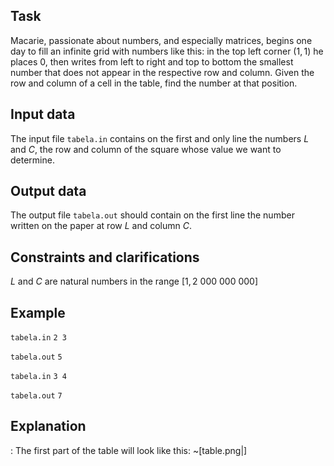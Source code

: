 ## Task

Macarie, passionate about numbers, and especially matrices, begins one day to fill an infinite grid with numbers like this: in the top left corner $(1, 1)$ he places $0$, then writes from left to right and top to bottom the smallest number that does not appear in the respective row and column. Given the row and column of a cell in the table, find the number at that position. 

## Input data

The input file `tabela.in` contains on the first and only line the numbers $L$ and $C$, the row and column of the square whose value we want to determine. 

## Output data

The output file `tabela.out` should contain on the first line the number written on the paper at row $L$ and column $C$. 

## Constraints and clarifications 

$L$ and $C$ are natural numbers in the range $[1, 2\ 000\ 000\ 000]$

## Example

`tabela.in`
`
2 3 
`

`tabela.out`
`
5 
`

`tabela.in`
`
3 4 
`

`tabela.out`
`
7 
`

## Explanation

: The first part of the table will look like this: ~[table.png|]